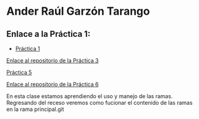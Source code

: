 # Ander Raúl Garzón Tarango

## Enlace a la Práctica 1:

- [Práctica 1 ](./practica-01/practica-01.md)

[Enlace al repositorio de la Práctica 3](https://github.com/AnderrGZ/practica-3)

[Práctica 5](practica-5.md)

[Enlace al repositorio de la Práctica 6](https://github.com/AnderrGZ/Amerike-2)

En esta clase estamos aprendiendo el uso y manejo de las ramas. Regresando del receso veremos como fucionar el contenido de las ramas en la rama principal.git
